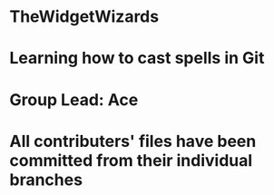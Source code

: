 # TheWidgetWizards

# Learning how to cast spells in Git
# Group Lead: Ace

# All contributers' files have been committed from their individual branches
